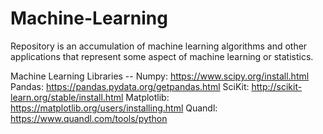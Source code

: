 # Machine-Learning
Repository is an accumulation of machine learning algorithms and other applications that represent some aspect of machine learning or statistics. 

Machine Learning Libraries --
Numpy: https://www.scipy.org/install.html
Pandas: https://pandas.pydata.org/getpandas.html
SciKit: http://scikit-learn.org/stable/install.html
Matplotlib: https://matplotlib.org/users/installing.html
Quandl: https://www.quandl.com/tools/python
